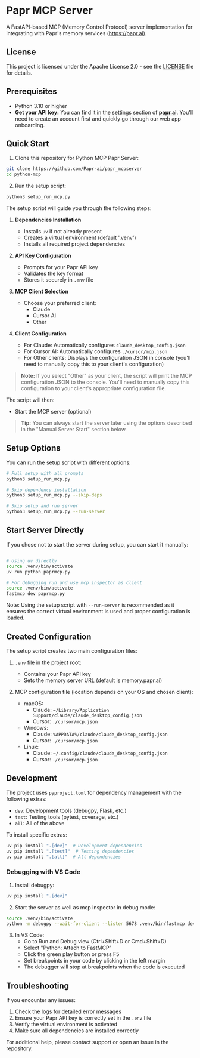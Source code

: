 # Papr MCP Server

A FastAPI-based MCP (Memory Control Protocol) server implementation for integrating with Papr's memory services (https://papr.ai).

## License

This project is licensed under the Apache License 2.0 - see the [LICENSE](../LICENSE) file for details.

## Prerequisites

- Python 3.10 or higher
- **Get your API key:** You can find it in the settings section of **[papr.ai](https://papr.ai)**. You'll need to create an account first and quickly go through our web app onboarding.

## Quick Start

1. Clone this repository for Python MCP Papr Server:
```bash
git clone https://github.com/Papr-ai/papr_mcpserver
cd python-mcp
```

2. Run the setup script:
```bash
python3 setup_run_mcp.py
```

The setup script will guide you through the following steps:

1. **Dependencies Installation**
   - Installs `uv` if not already present
   - Creates a virtual environment (default '.venv')
   - Installs all required project dependencies

2. **API Key Configuration**
   - Prompts for your Papr API key
   - Validates the key format
   - Stores it securely in `.env` file

3. **MCP Client Selection**
   - Choose your preferred client:
     - Claude
     - Cursor AI
     - Other

4. **Client Configuration**
   - For Claude: Automatically configures `claude_desktop_config.json`
   - For Cursor AI: Automatically configures `./cursor/mcp.json`
   - For Other clients: Displays the configuration JSON in console (you'll need to manually copy this to your client's configuration)

> **Note:** If you select "Other" as your client, the script will print the MCP configuration JSON to the console. You'll need to manually copy this configuration to your client's appropriate configuration file.

The script will then:
- Start the MCP server (optional)


> **Tip:** You can always start the server later using the options described in the "Manual Server Start" section below.

## Setup Options

You can run the setup script with different options:

```bash
# Full setup with all prompts
python3 setup_run_mcp.py

# Skip dependency installation
python3 setup_run_mcp.py --skip-deps

# Skip setup and run server 
python3 setup_run_mcp.py --run-server
```

## Start Server Directly

If you chose not to start the server during setup, you can start it manually:

```bash

# Using uv directly
source .venv/bin/activate
uv run python paprmcp.py

# For debugging run and use mcp inspector as client
source .venv/bin/activate
fastmcp dev paprmcp.py
```

Note: Using the setup script with `--run-server` is recommended as it ensures the correct virtual environment is used and proper configuration is loaded.

## Created Configuration

The setup script creates two main configuration files:

1. `.env` file in the project root:
   - Contains your Papr API key
   - Sets the memory server URL (default is memory.papr.ai)

2. MCP configuration file (location depends on your OS and chosen client):
   - macOS: 
     - Claude: `~/Library/Application Support/claude/claude_desktop_config.json`
     - Cursor: `./cursor/mcp.json`
   - Windows:
     - Claude: `%APPDATA%/claude/claude_desktop_config.json`
     - Cursor: `./cursor/mcp.json`
   - Linux:
     - Claude: `~/.config/claude/claude_desktop_config.json`
     - Cursor: `./cursor/mcp.json`

## Development

The project uses `pyproject.toml` for dependency management with the following extras:
- `dev`: Development tools (debugpy, Flask, etc.)
- `test`: Testing tools (pytest, coverage, etc.)
- `all`: All of the above

To install specific extras:
```bash
uv pip install ".[dev]"  # Development dependencies
uv pip install ".[test]"  # Testing dependencies
uv pip install ".[all]"  # All dependencies
```
### Debugging with VS Code

1. Install debugpy:
```bash
uv pip install ".[dev]" 
```

2. Start the server as well as mcp inspector in debug mode:
```bash
source .venv/bin/activate
python -m debugpy --wait-for-client --listen 5678 .venv/bin/fastmcp dev paprmcp.py
```

3. In VS Code:
   - Go to Run and Debug view (Ctrl+Shift+D or Cmd+Shift+D)
   - Select "Python: Attach to FastMCP"
   - Click the green play button or press F5
   - Set breakpoints in your code by clicking in the left margin
   - The debugger will stop at breakpoints when the code is executed


## Troubleshooting

If you encounter any issues:

1. Check the logs for detailed error messages
2. Ensure your Papr API key is correctly set in the `.env` file
3. Verify the virtual environment is activated
4. Make sure all dependencies are installed correctly

For additional help, please contact support or open an issue in the repository.


